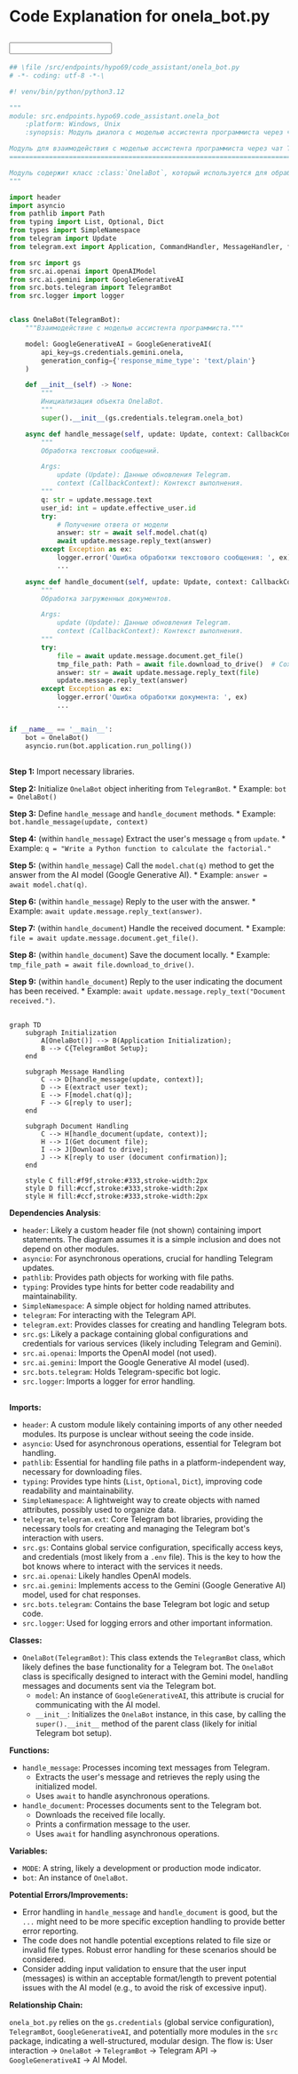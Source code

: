 # Code Explanation for onela_bot.py

## <input code>

```python
## \file /src/endpoints/hypo69/code_assistant/onela_bot.py
# -*- coding: utf-8 -*-\

#! venv/bin/python/python3.12

"""
module: src.endpoints.hypo69.code_assistant.onela_bot
	:platform: Windows, Unix
	:synopsis: Модуль диалога с моделью ассистента программиста через чат телеграм. 

Модуль для взаимодействия с моделью ассистента программиста через чат Telegram
=========================================================================================

Модуль содержит класс :class:`OnelaBot`, который используется для обработки текстовых сообщений и документов.
"""

import header
import asyncio
from pathlib import Path
from typing import List, Optional, Dict
from types import SimpleNamespace
from telegram import Update
from telegram.ext import Application, CommandHandler, MessageHandler, filters, CallbackContext

from src import gs
from src.ai.openai import OpenAIModel
from src.ai.gemini import GoogleGenerativeAI
from src.bots.telegram import TelegramBot
from src.logger import logger


class OnelaBot(TelegramBot):
    """Взаимодействие с моделью ассистента программиста."""

    model: GoogleGenerativeAI = GoogleGenerativeAI(
        api_key=gs.credentials.gemini.onela,
        generation_config={'response_mime_type': 'text/plain'}
    )

    def __init__(self) -> None:
        """
        Инициализация объекта OnelaBot.
        """
        super().__init__(gs.credentials.telegram.onela_bot)

    async def handle_message(self, update: Update, context: CallbackContext) -> None:
        """
        Обработка текстовых сообщений.

        Args:
            update (Update): Данные обновления Telegram.
            context (CallbackContext): Контекст выполнения.
        """
        q: str = update.message.text
        user_id: int = update.effective_user.id
        try:
            # Получение ответа от модели
            answer: str = await self.model.chat(q)
            await update.message.reply_text(answer)
        except Exception as ex:
            logger.error('Ошибка обработки текстового сообщения: ', ex)
            ...

    async def handle_document(self, update: Update, context: CallbackContext) -> None:
        """
        Обработка загруженных документов.

        Args:
            update (Update): Данные обновления Telegram.
            context (CallbackContext): Контекст выполнения.
        """
        try:
            file = await update.message.document.get_file()
            tmp_file_path: Path = await file.download_to_drive()  # Сохранение файла локально
            answer: str = await update.message.reply_text(file)
            update.message.reply_text(answer)
        except Exception as ex:
            logger.error('Ошибка обработки документа: ', ex)
            ...


if __name__ == '__main__':
    bot = OnelaBot()
    asyncio.run(bot.application.run_polling())

```

## <algorithm>

**Step 1:** Import necessary libraries.

**Step 2:** Initialize `OnelaBot` object inheriting from `TelegramBot`.
    *   Example: `bot = OnelaBot()`


**Step 3:** Define `handle_message` and `handle_document` methods.
    *   Example: `bot.handle_message(update, context)`

**Step 4:** (within `handle_message`)  Extract the user's message `q` from `update`.
    *   Example: `q = "Write a Python function to calculate the factorial."`


**Step 5:** (within `handle_message`) Call the `model.chat(q)` method to get the answer from the AI model (Google Generative AI).
    *   Example: `answer = await model.chat(q)`.


**Step 6:** (within `handle_message`) Reply to the user with the answer.
    *   Example: `await update.message.reply_text(answer)`.


**Step 7:** (within `handle_document`) Handle the received document.
    *   Example: `file = await update.message.document.get_file()`.


**Step 8:** (within `handle_document`) Save the document locally.
    *   Example: `tmp_file_path = await file.download_to_drive()`.


**Step 9:** (within `handle_document`) Reply to the user indicating the document has been received.
    *   Example: `await update.message.reply_text("Document received.")`.



## <mermaid>

```mermaid
graph TD
    subgraph Initialization
        A[OnelaBot()] --> B(Application Initialization);
        B --> C{TelegramBot Setup};
    end

    subgraph Message Handling
        C --> D[handle_message(update, context)];
        D --> E(extract user text);
        E --> F[model.chat(q)];
        F --> G[reply to user];
    end

    subgraph Document Handling
        C --> H[handle_document(update, context)];
        H --> I(Get document file);
        I --> J[Download to drive];
        J --> K[reply to user (document confirmation)];
    end

    style C fill:#f9f,stroke:#333,stroke-width:2px
    style D fill:#ccf,stroke:#333,stroke-width:2px
    style H fill:#ccf,stroke:#333,stroke-width:2px
```

**Dependencies Analysis**:

*   `header`:  Likely a custom header file (not shown) containing import statements. The diagram assumes it is a simple inclusion and does not depend on other modules.
*   `asyncio`: For asynchronous operations, crucial for handling Telegram updates.
*   `pathlib`: Provides path objects for working with file paths.
*   `typing`: Provides type hints for better code readability and maintainability.
*   `SimpleNamespace`: A simple object for holding named attributes.
*   `telegram`: For interacting with the Telegram API.
*   `telegram.ext`: Provides classes for creating and handling Telegram bots.
*   `src.gs`: Likely a package containing global configurations and credentials for various services (likely including Telegram and Gemini).
*   `src.ai.openai`: Imports the OpenAI model (not used).
*   `src.ai.gemini`: Import the Google Generative AI model (used).
*   `src.bots.telegram`: Holds Telegram-specific bot logic.
*   `src.logger`: Imports a logger for error handling.

## <explanation>

**Imports:**

*   `header`: A custom module likely containing imports of any other needed modules. Its purpose is unclear without seeing the code inside.
*   `asyncio`: Used for asynchronous operations, essential for Telegram bot handling.
*   `pathlib`:  Essential for handling file paths in a platform-independent way, necessary for downloading files.
*   `typing`: Provides type hints (`List`, `Optional`, `Dict`), improving code readability and maintainability.
*   `SimpleNamespace`:  A lightweight way to create objects with named attributes, possibly used to organize data.
*   `telegram`, `telegram.ext`: Core Telegram bot libraries, providing the necessary tools for creating and managing the Telegram bot's interaction with users.
*   `src.gs`: Contains global service configuration, specifically access keys, and credentials (most likely from a `.env` file). This is the key to how the bot knows where to interact with the services it needs.
*   `src.ai.openai`: Likely handles OpenAI models.
*   `src.ai.gemini`: Implements access to the Gemini (Google Generative AI) model, used for chat responses.
*   `src.bots.telegram`: Contains the base Telegram bot logic and setup code.
*   `src.logger`: Used for logging errors and other important information.

**Classes:**

*   `OnelaBot(TelegramBot)`: This class extends the `TelegramBot` class, which likely defines the base functionality for a Telegram bot. The `OnelaBot` class is specifically designed to interact with the Gemini model, handling messages and documents sent via the Telegram bot.
    *   `model`: An instance of `GoogleGenerativeAI`, this attribute is crucial for communicating with the AI model.
    *   `__init__`: Initializes the `OnelaBot` instance, in this case, by calling the `super().__init__` method of the parent class (likely for initial Telegram bot setup).


**Functions:**

*   `handle_message`: Processes incoming text messages from Telegram.
    *   Extracts the user's message and retrieves the reply using the initialized model.
    *   Uses `await` to handle asynchronous operations.
*   `handle_document`: Processes documents sent to the Telegram bot.
    *   Downloads the received file locally.
    *   Prints a confirmation message to the user.
    *   Uses `await` for handling asynchronous operations.

**Variables:**

*   `MODE`: A string, likely a development or production mode indicator.
*   `bot`: An instance of `OnelaBot`.

**Potential Errors/Improvements:**

*   Error handling in `handle_message` and `handle_document` is good, but the `...` might need to be more specific exception handling to provide better error reporting.
*   The code does not handle potential exceptions related to file size or invalid file types. Robust error handling for these scenarios should be considered.
*   Consider adding input validation to ensure that the user input (messages) is within an acceptable format/length to prevent potential issues with the AI model (e.g., to avoid the risk of excessive input).

**Relationship Chain:**

`onela_bot.py` relies on the `gs.credentials` (global service configuration), `TelegramBot`, `GoogleGenerativeAI`, and potentially more modules in the `src` package, indicating a well-structured, modular design.  The flow is: User interaction -> `OnelaBot` -> `TelegramBot` -> Telegram API -> `GoogleGenerativeAI` -> AI Model.